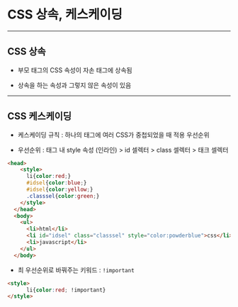# CSS 상속, 케스케이딩

***

## CSS 상속
- 부모 태그의 CSS 속성이 자손 태그에 상속됨

- 상속을 하는 속성과 그렇지 않은 속성이 있음

***

## CSS 케스케이딩
- 케스케이딩 규칙 : 하나의 태그에 여러 CSS가 중첩되었을 때 적용 우선순위

- 우선순위 : 태그 내 style 속성 (인라인) > id 셀렉터 > class 셀렉터 > 태크 셀렉터
```html
<head>
    <style>
      li{color:red;}
      #idsel{color:blue;}
      #idsel{color:yellow;}
      .classsel{color:green;}
    </style>
  </head>
  <body>
    <ul>
      <li>html</li>
      <li id="idsel" class="classsel" style="color:powderblue">css</li>
      <li>javascript</li>
    </ul>
  </body>
```

- 최 우선순위로 바꿔주는 키워드 : ```!important```

```html
<style>
      li{color:red; !important}
</style>
```


